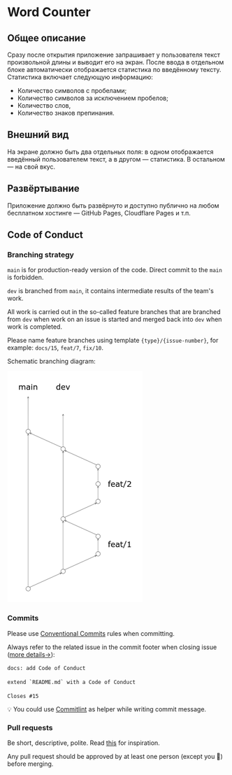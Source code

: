 # Word Counter

## Общее описание
Сразу после открытия приложение запрашивает у пользователя текст произвольной длины и выводит его на экран.
После ввода в отдельном блоке автоматически отображается статистика по введённому тексту. Статистика включает следующую информацию:
 * Количество символов с пробелами;
 * Количество символов за исключением пробелов;
 * Количество слов,
 * Количество знаков препинания.

## Внешний вид
На экране должно быть два отдельных поля: в одном отображается введённый пользователем текст, а в другом — статистика. В остальном — на свой вкус.

## Развёртывание
Приложение должно быть развёрнуто и доступно публично на любом бесплатном хостинге — GitHub Pages, Cloudflare Pages и т.п.

## Code of Conduct
### Branching strategy

`main` is for production-ready version of the code. Direct commit to the `main` is forbidden.

`dev` is branched from `main`, it contains intermediate results of the team's work.

All work is carried out in the so-called feature branches that are branched from `dev` when work on an issue is started and merged back into `dev` when work is completed.

Please name feature branches using template `{type}/{issue-number}`, for example: `docs/15`, `feat/7`, `fix/10`.

Schematic branching diagram:

![Branching strategy diagram](./git-flow.png)

### Commits

Please use [Conventional Commits](https://www.conventionalcommits.org/) rules when committing.

Always refer to the related issue in the commit footer when closing issue ([more details→](https://docs.github.com/en/issues/tracking-your-work-with-issues/linking-a-pull-request-to-an-issue#linking-a-pull-request-to-an-issue-using-a-keyword)):

```plain
docs: add Code of Conduct

extend `README.md` with a Code of Conduct

Closes #15

```

💡 You could use [Commitlint](https://commitlint.io/) as helper while writing commit message.

### Pull requests

Be short, descriptive, polite. Read [this](https://github.blog/2015-01-21-how-to-write-the-perfect-pull-request/) for inspiration.

Any pull request should be approved by at least one person (except you 👻) before merging.
